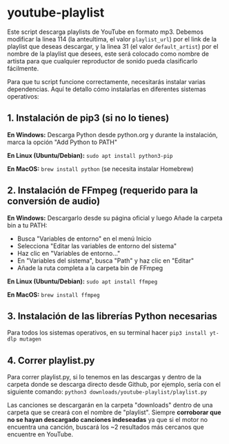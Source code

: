 # youtube-playlist

Este script descarga playlists de YouTube en formato mp3. Debemos modificar la linea 114 (la anteultima, el valor `playlist_url`) por el link de la playlist que deseas descargar, y la linea 31 (el valor `default_artist`) por el nombre de la playlist que desees, este será colocado como nombre de artista para que cualquier reproductor de sonido pueda clasificarlo fácilmente.

Para que tu script funcione correctamente, necesitarás instalar varias dependencias. Aquí te detallo cómo instalarlas en diferentes sistemas operativos:

## 1. Instalación de pip3 (si no lo tienes)

**En Windows:**
Descarga Python desde python.org y durante la instalación, marca la opción "Add Python to PATH"

**En Linux (Ubuntu/Debian):**
`sudo apt install python3-pip`

**En MacOS:**
`brew install python` (se necesita instalar Homebrew)

## 2. Instalación de FFmpeg (requerido para la conversión de audio)

**En Windows:**
Descargarlo desde su página oficial y luego Añade la carpeta bin a tu PATH:

- Busca "Variables de entorno" en el menú Inicio
- Selecciona "Editar las variables de entorno del sistema"
- Haz clic en "Variables de entorno..."
- En "Variables del sistema", busca "Path" y haz clic en "Editar"
- Añade la ruta completa a la carpeta bin de FFmpeg

**En Linux (Ubuntu/Debian):**
`sudo apt install ffmpeg`

**En MacOS:**
`brew install ffmpeg`

## 3. Instalación de las librerías Python necesarias

Para todos los sistemas operativos, en su terminal hacer `pip3 install yt-dlp mutagen`

## 4. Correr playlist.py

Para correr playlist.py, si lo tenemos en las descargas y dentro de la carpeta donde se descarga directo desde Github, por ejemplo, sería con el siguiente comando:
`python3 downloads/youtube-playlist/playlist.py`

Las canciones se descargarán en la carpeta "downloads" dentro de una carpeta que se creará con el nombre de "playlist". Siempre **corroborar que no se hayan descargado canciones indeseadas** ya que si el motor no encuentra una canción, buscará los ~2 resultados más cercanos que encuentre en YouTube.
